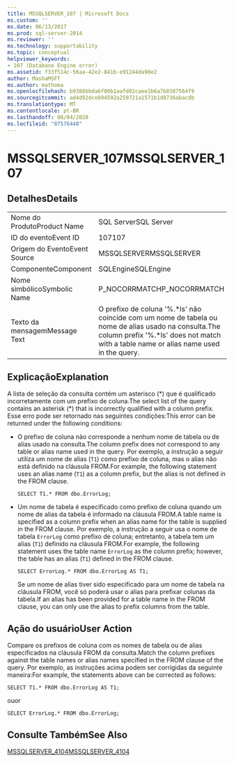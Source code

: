 ```yaml
---
title: MSSQLSERVER_107 | Microsoft Docs
ms.custom: ''
ms.date: 06/13/2017
ms.prod: sql-server-2014
ms.reviewer: ''
ms.technology: supportability
ms.topic: conceptual
helpviewer_keywords:
- 107 (Database Engine error)
ms.assetid: f33f514c-56aa-42e2-841b-e91244da90e2
author: MashaMSFT
ms.author: mathoma
ms.openlocfilehash: b9388bbda6f00b1aafd02caee1b6a7b8387564f9
ms.sourcegitcommit: ad4d92dce894592a259721a1571b1d8736abacdb
ms.translationtype: MT
ms.contentlocale: pt-BR
ms.lasthandoff: 08/04/2020
ms.locfileid: "87576448"
---
```

# <a name="mssqlserver_107"></a><span data-ttu-id="33831-102">MSSQLSERVER_107</span><span class="sxs-lookup"><span data-stu-id="33831-102">MSSQLSERVER_107</span></span>
    
## <a name="details"></a><span data-ttu-id="33831-103">Detalhes</span><span class="sxs-lookup"><span data-stu-id="33831-103">Details</span></span>  
  
|||  
|-|-|  
|<span data-ttu-id="33831-104">Nome do Produto</span><span class="sxs-lookup"><span data-stu-id="33831-104">Product Name</span></span>|<span data-ttu-id="33831-105">SQL Server</span><span class="sxs-lookup"><span data-stu-id="33831-105">SQL Server</span></span>|  
|<span data-ttu-id="33831-106">ID do evento</span><span class="sxs-lookup"><span data-stu-id="33831-106">Event ID</span></span>|<span data-ttu-id="33831-107">107</span><span class="sxs-lookup"><span data-stu-id="33831-107">107</span></span>|  
|<span data-ttu-id="33831-108">Origem do Evento</span><span class="sxs-lookup"><span data-stu-id="33831-108">Event Source</span></span>|<span data-ttu-id="33831-109">MSSQLSERVER</span><span class="sxs-lookup"><span data-stu-id="33831-109">MSSQLSERVER</span></span>|  
|<span data-ttu-id="33831-110">Componente</span><span class="sxs-lookup"><span data-stu-id="33831-110">Component</span></span>|<span data-ttu-id="33831-111">SQLEngine</span><span class="sxs-lookup"><span data-stu-id="33831-111">SQLEngine</span></span>|  
|<span data-ttu-id="33831-112">Nome simbólico</span><span class="sxs-lookup"><span data-stu-id="33831-112">Symbolic Name</span></span>|<span data-ttu-id="33831-113">P_NOCORRMATCH</span><span class="sxs-lookup"><span data-stu-id="33831-113">P_NOCORRMATCH</span></span>|  
|<span data-ttu-id="33831-114">Texto da mensagem</span><span class="sxs-lookup"><span data-stu-id="33831-114">Message Text</span></span>|<span data-ttu-id="33831-115">O prefixo de coluna '%.\*ls' não coincide com um nome de tabela ou nome de alias usado na consulta.</span><span class="sxs-lookup"><span data-stu-id="33831-115">The column prefix '%.\*ls' does not match with a table name or alias name used in the query.</span></span>|  
  
## <a name="explanation"></a><span data-ttu-id="33831-116">Explicação</span><span class="sxs-lookup"><span data-stu-id="33831-116">Explanation</span></span>  
 <span data-ttu-id="33831-117">A lista de seleção da consulta contém um asterisco (\*) que é qualificado incorretamente com um prefixo de coluna.</span><span class="sxs-lookup"><span data-stu-id="33831-117">The select list of the query contains an asterisk (\*) that is incorrectly qualified with a column prefix.</span></span> <span data-ttu-id="33831-118">Esse erro pode ser retornado nas seguintes condições:</span><span class="sxs-lookup"><span data-stu-id="33831-118">This error can be returned under the following conditions:</span></span>  
  
-   <span data-ttu-id="33831-119">O prefixo de coluna não corresponde a nenhum nome de tabela ou de alias usado na consulta.</span><span class="sxs-lookup"><span data-stu-id="33831-119">The column prefix does not correspond to any table or alias name used in the query.</span></span> <span data-ttu-id="33831-120">Por exemplo, a instrução a seguir utiliza um nome de alias (`T1`) como prefixo de coluna, mas o alias não está definido na cláusula FROM.</span><span class="sxs-lookup"><span data-stu-id="33831-120">For example, the following statement uses an alias name (`T1`) as a column prefix, but the alias is not defined in the FROM clause.</span></span>  
  
    ```  
    SELECT T1.* FROM dbo.ErrorLog;  
    ```  
  
-   <span data-ttu-id="33831-121">Um nome de tabela é especificado como prefixo de coluna quando um nome de alias da tabela é informado na cláusula FROM.</span><span class="sxs-lookup"><span data-stu-id="33831-121">A table name is specified as a column prefix when an alias name for the table is supplied in the FROM clause.</span></span> <span data-ttu-id="33831-122">Por exemplo, a instrução a seguir usa o nome de tabela `ErrorLog` como prefixo de coluna; entretanto, a tabela tem um alias (`T1`) definido na cláusula FROM.</span><span class="sxs-lookup"><span data-stu-id="33831-122">For example, the following statement uses the table name `ErrorLog` as the column prefix; however, the table has an alias (`T1`) defined in the FROM clause.</span></span>  
  
    ```  
    SELECT ErrorLog.* FROM dbo.ErrorLog AS T1;  
    ```  
  
     <span data-ttu-id="33831-123">Se um nome de alias tiver sido especificado para um nome de tabela na cláusula FROM, você só poderá usar o alias para prefixar colunas da tabela.</span><span class="sxs-lookup"><span data-stu-id="33831-123">If an alias has been provided for a table name in the FROM clause, you can only use the alias to prefix columns from the table.</span></span>  
  
## <a name="user-action"></a><span data-ttu-id="33831-124">Ação do usuário</span><span class="sxs-lookup"><span data-stu-id="33831-124">User Action</span></span>  
 <span data-ttu-id="33831-125">Compare os prefixos de coluna com os nomes de tabela ou de alias especificados na cláusula FROM da consulta.</span><span class="sxs-lookup"><span data-stu-id="33831-125">Match the column prefixes against the table names or alias names specified in the FROM clause of the query.</span></span> <span data-ttu-id="33831-126">Por exemplo, as instruções acima podem ser corrigidas da seguinte maneira:</span><span class="sxs-lookup"><span data-stu-id="33831-126">For example, the statements above can be corrected as follows:</span></span>  
  
```  
SELECT T1.* FROM dbo.ErrorLog AS T1;  
```  
  
 <span data-ttu-id="33831-127">ou</span><span class="sxs-lookup"><span data-stu-id="33831-127">or</span></span>  
  
```  
SELECT ErrorLog.* FROM dbo.ErrorLog;  
```  
  
## <a name="see-also"></a><span data-ttu-id="33831-128">Consulte Também</span><span class="sxs-lookup"><span data-stu-id="33831-128">See Also</span></span>  
 [<span data-ttu-id="33831-129">MSSQLSERVER_4104</span><span class="sxs-lookup"><span data-stu-id="33831-129">MSSQLSERVER_4104</span></span>](mssqlserver-4104-database-engine-error.md)  
  
  
